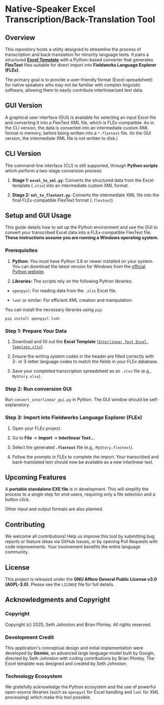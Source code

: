 # Native-Speaker Excel Transcription/Back-Translation Tool

## Overview

This repository hosts a utility designed to streamline the process of transcription and back-translation for minority language texts. It pairs a structured [**Excel Template**](https://raw.githubusercontent.com/rulingAnts/FlexText-Excel-Import/refs/heads/main/Interlinear%20Text%20Excel%20Template.xltx) with a Python-based converter that generates **FlexText** files suitable for direct import into **Fieldworks Language Explorer (FLEx)**.

The primary goal is to provide a user-friendly format (Excel spreadsheet) for native speakers who may not be familiar with complex linguistic software, allowing them to easily contribute interlinearized text data.

## GUI Version

A graphical user interface (GUI) is available for selecting an input Excel file and converting it into a FlexText XML file, which is FLEx-compatible. As in the CLI version, the data is converted into an intermediate custom XML format in memory, before being written into a `*.flextext` file. (In the GUI version, the intermediate XML file is not written to disk.)

## CLI Version

The command-line interface (CLI) is still supported, through **Python scripts** which perform a two-stage conversion process:

1. **Stage 1: `excel_to_xml.py`**: Converts the structured data from the Excel template (`.xlsx`) into an intermediate custom XML format.
  
2. **Stage 2: `xml_to_flextext.py`**: Converts the intermediate XML file into the final FLEx-compatible FlexText format (`.flextext`).
  

## Setup and GUI Usage

This guide details how to set up the Python environment and use the GUI to convert your transcribed Excel data into a FLEx-compatible FlexText file. **These instructions assume you are running a Windows operating system.**

### Prerequisites

1. **Python:** You must have Python 3.8 or newer installed on your system. You can download the latest version for Windows from the [official Python website](https://www.python.org/downloads/windows/).
  
2. **Libraries:** The scripts rely on the following Python libraries:
  
  - `openpyxl`: For reading data from the `.xlsx` Excel file.
    
  - `lxml` or similar: For efficient XML creation and manipulation.
    

You can install the necessary libraries using `pip`:

```
pip install openpyxl lxml
```

### Step 1: Prepare Your Data

1. Download and fill out the **Excel Template** ([`Interlinear Text Excel Template.xltx`](https://raw.githubusercontent.com/rulingAnts/FlexText-Excel-Import/refs/heads/main/Interlinear%20Text%20Excel%20Template.xltx)).

2. Ensure the writing system codes in the header are filled correctly with 2- or 3-letter language codes to match the fields in your FLEx database.
  
3. Save your completed transcription spreadsheet as an `.xlsx` file (e.g., `MyStory.xlsx`).
  

### Step 2: Run conversion GUI

Run `convert_interlinear_gui.py` in Python. The GUI window should be self-explanatory.

### Step 3: Import into Fieldworks Language Explorer (FLEx)

1. Open your FLEx project.
  
2. Go to **File** -> **Import** -> **Interlinear Text...**
  
3. Select the generated **`.flextext`** file (e.g., `MyStory.flextext`).
  
4. Follow the prompts in FLEx to complete the import. Your transcribed and back-translated text should now be available as a new interlinear text.
  

## Upcoming Features

A **portable standalone EXE file** is in development. This will simplify the process to a single step for end-users, requiring only a file selection and a button click.

Other input and output formats are also planned.

## Contributing

We welcome all contributions! Help us improve this tool by submitting bug reports or feature ideas via GitHub Issues, or by opening Pull Requests with code improvements. Your involvement benefits the entire language community.

## License

This project is released under the **GNU Affero General Public License v3.0 (AGPL-3.0)**. Please see the `LICENSE` file for full details.

## Acknowledgments and Copyright

### Copyright

Copyright (c) 2025, Seth Johnston and Brian Plimley. All rights reserved.

### Development Credit

This application's conceptual design and initial implementation were developed by **Gemini**, an advanced large language model built by Google, directed by Seth Johnston with coding contributions by Brian Plimley. The Excel template was designed and created by Seth Johnston.

### Technology Ecosystem

We gratefully acknowledge the Python ecosystem and the use of powerful open-source libraries (such as `openpyxl` for Excel handling and `lxml` for XML processing) which make this tool possible.
